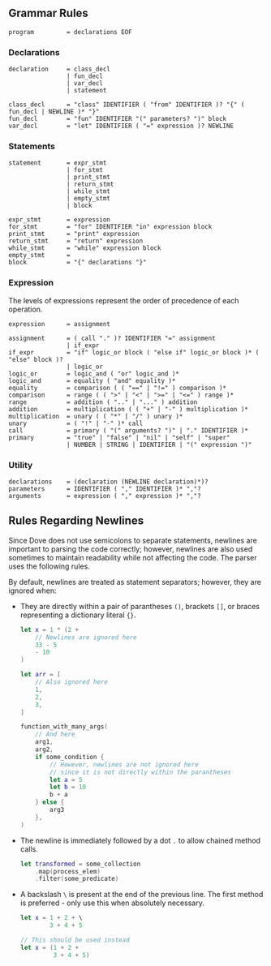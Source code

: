## Grammar Rules

```
program         = declarations EOF
```

### Declarations
```
declaration     = class_decl
                | fun_decl
                | var_decl
                | statement

class_decl      = "class" IDENTIFIER ( "from" IDENTIFIER )? "{" ( fun_decl | NEWLINE )* "}"
fun_decl        = "fun" IDENTIFIER "(" parameters? ")" block
var_decl        = "let" IDENTIFIER ( "=" expression )? NEWLINE
```

### Statements
```
statement       = expr_stmt
                | for_stmt
                | print_stmt
                | return_stmt
                | while_stmt
                | empty_stmt
                | block

expr_stmt       = expression
for_stmt        = "for" IDENTIFIER "in" expression block
print_stmt      = "print" expression
return_stmt     = "return" expression
while_stmt      = "while" expression block
empty_stmt      = 
block           = "{" declarations "}"
```

### Expression
The levels of expressions represent the order of precedence of each operation.
```
expression      = assignment

assignment      = ( call "." )? IDENTIFIER "=" assignment
                | if_expr
if_expr         = "if" logic_or block ( "else if" logic_or block )* ( "else" block )?
                | logic_or
logic_or        = logic_and ( "or" logic_and )*
logic_and       = equality ( "and" equality )*
equality        = comparison ( ( "==" | "!=" ) comparison )*
comparison      = range ( ( ">" | "<" | ">=" | "<=" ) range )*
range           = addition ( ".." | "..." ) addition
addition        = multiplication ( ( "+" | "-" ) multiplication )*
multiplication  = unary ( ( "*" | "/" ) unary )*
unary           = ( "!" | "-" )* call
call            = primary ( "(" arguments? ")" | "." IDENTIFIER )*
primary         = "true" | "false" | "nil" | "self" | "super"
                | NUMBER | STRING | IDENTIFIER | "(" expression ")"
```

### Utility
```
declarations    = (declaration (NEWLINE declaration)*)?
parameters      = IDENTIFIER ( "," IDENTIFIER )* ","?
arguments       = expression ( "," expression )* ","?
```

## Rules Regarding Newlines
Since Dove does not use semicolons to separate statements, newlines are important to parsing the code correctly; however, newlines are also used sometimes to maintain readability while not affecting the code. The parser uses the following rules.

By default, newlines are treated as statement separators; however, they are ignored when:
- They are directly within a pair of parantheses `()`, brackets `[]`, or braces representing a dictionary literal `{}`.
    ```swift
    let x = 1 * (2 +
        // Newlines are ignored here
        33 - 5
        - 10
    )

    let arr = [
        // Also ignored here
        1,
        2,
        3,
    ]

    function_with_many_args(
        // And here
        arg1,
        arg2,
        if some_condition {
            // However, newlines are not ignored here
            // since it is not directly within the parantheses
            let a = 5
            let b = 10
            b + a
        } else {
            arg3
        },
    )
    ```

- The newline is immediately followed by a dot `.` to allow chained method calls.
    ```swift
    let transformed = some_collection
        .map(process_elem)
        .filter(some_predicate)
    ```

- A backslash `\` is present at the end of the previous line. The first method is preferred - only use this when absolutely necessary.
    ```swift
    let x = 1 + 2 + \
            3 + 4 + 5

    // This should be used instead
    let x = (1 + 2 +
             3 + 4 + 5)
    ```
